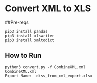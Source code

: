 # Convert XML to XLS
##Pre-reqs
```
pip3 install pandas
pip3 install xlswriter
pip3 install xmltodict
```

## How to Run
```
python3 convert.py -f CombineXML.xml
CombineXML.xml
Export Name:  diss_from_xml_export.xlsx
```
